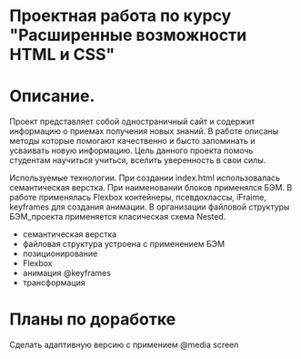 # Проектная работа по курсу "Расширенные возможности HTML и CSS"

# Описание.
Проект представляет собой одностраничный сайт и содержит информацию о приемах получения новых знаний.
В работе описаны методы которые помогают качественно и бысто запоминать и усваивать новую информацию.
Цель данного проекта помочь студентам научиться учиться, вселить уверенность в свои силы.

Используемые технологии.
При создании index.html использовалась семантическая верстка. При наименовании блоков применялся БЭМ. В работе применялась Flexbox контейнеры, псевдоклассы, iFraime, keyframes для создания анимации. В организации файловой структуры БЭМ_проекта применяется класическая схема Nested.

- семантическая верстка
- файловая структура устроена с применением БЭМ
- позиционирование
- Flexbox
- анимация @keyframes
- трансформация
# Планы по доработке
Сделать адаптивную версию с примением @media screen
